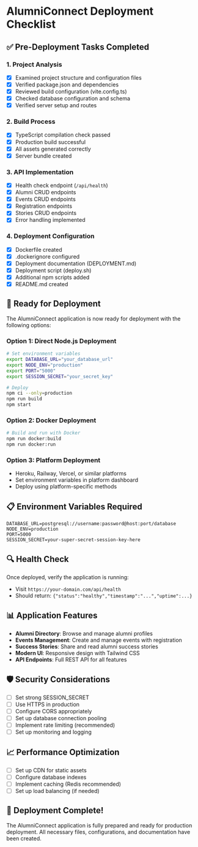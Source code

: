 # AlumniConnect Deployment Checklist

## ✅ Pre-Deployment Tasks Completed

### 1. Project Analysis
- [x] Examined project structure and configuration files
- [x] Verified package.json and dependencies
- [x] Reviewed build configuration (vite.config.ts)
- [x] Checked database configuration and schema
- [x] Verified server setup and routes

### 2. Build Process
- [x] TypeScript compilation check passed
- [x] Production build successful
- [x] All assets generated correctly
- [x] Server bundle created

### 3. API Implementation
- [x] Health check endpoint (`/api/health`)
- [x] Alumni CRUD endpoints
- [x] Events CRUD endpoints
- [x] Registration endpoints
- [x] Stories CRUD endpoints
- [x] Error handling implemented

### 4. Deployment Configuration
- [x] Dockerfile created
- [x] .dockerignore configured
- [x] Deployment documentation (DEPLOYMENT.md)
- [x] Deployment script (deploy.sh)
- [x] Additional npm scripts added
- [x] README.md created

## 🚀 Ready for Deployment

The AlumniConnect application is now ready for deployment with the following options:

### Option 1: Direct Node.js Deployment
```bash
# Set environment variables
export DATABASE_URL="your_database_url"
export NODE_ENV="production"
export PORT="5000"
export SESSION_SECRET="your_secret_key"

# Deploy
npm ci --only=production
npm run build
npm start
```

### Option 2: Docker Deployment
```bash
# Build and run with Docker
npm run docker:build
npm run docker:run
```

### Option 3: Platform Deployment
- Heroku, Railway, Vercel, or similar platforms
- Set environment variables in platform dashboard
- Deploy using platform-specific methods

## 📋 Environment Variables Required

```env
DATABASE_URL=postgresql://username:password@host:port/database
NODE_ENV=production
PORT=5000
SESSION_SECRET=your-super-secret-session-key-here
```

## 🔍 Health Check

Once deployed, verify the application is running:
- Visit `https://your-domain.com/api/health`
- Should return: `{"status":"healthy","timestamp":"...","uptime":...}`

## 📊 Application Features

- **Alumni Directory**: Browse and manage alumni profiles
- **Events Management**: Create and manage events with registration
- **Success Stories**: Share and read alumni success stories
- **Modern UI**: Responsive design with Tailwind CSS
- **API Endpoints**: Full REST API for all features

## 🛡️ Security Considerations

- [ ] Set strong SESSION_SECRET
- [ ] Use HTTPS in production
- [ ] Configure CORS appropriately
- [ ] Set up database connection pooling
- [ ] Implement rate limiting (recommended)
- [ ] Set up monitoring and logging

## 📈 Performance Optimization

- [ ] Set up CDN for static assets
- [ ] Configure database indexes
- [ ] Implement caching (Redis recommended)
- [ ] Set up load balancing (if needed)

## 🎉 Deployment Complete!

The AlumniConnect application is fully prepared and ready for production deployment. All necessary files, configurations, and documentation have been created.
